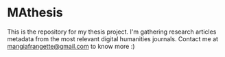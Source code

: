 # MAthesis
This is the repository for my thesis project. I'm gathering research articles metadata from the most relevant digital humanities journals. Contact me at mangiafrangette@gmail.com to know more :)
